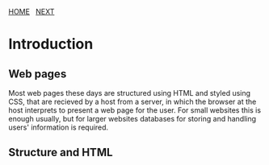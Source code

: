 [HOME](dinaalsaid.github.io/reading-notes/)  &nbsp; [NEXT](dinaalsaid.github.io/reading-notes/) 


# Introduction 
## Web pages

Most web pages these days are structured using HTML and styled using CSS, that are recieved by a host from a server, in which the browser at the host interprets to present a web page for the user.
For small websites this is enough usually, but for larger websites databases for storing and handling users' information is required.

## Structure and HTML
